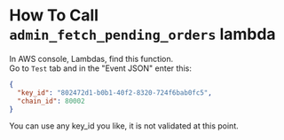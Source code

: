 # How To Call `admin_fetch_pending_orders` lambda

In AWS console, Lambdas, find this function.  
Go to `Test` tab and in the "Event JSON" enter this:

```json
{
  "key_id": "802472d1-b0b1-40f2-8320-724f6bab0fc5",
  "chain_id": 80002
}
```
You can use any key_id you like, it is not validated at this point.
